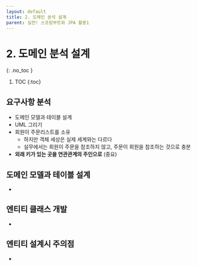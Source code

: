 ```yaml
---
layout: default
title: 2. 도메인 분석 설계
parent: 실전! 스프링부트와 JPA 활용1
---
```


# 2. 도메인 분석 설계
{: .no_toc }

1. TOC
{:toc}

## 요구사항 분석

- 도메인 모델과 테이블 설계
- UML 그리기
- 회원이 주문리스트를 소유
  - 하지만 객체 세상은 실제 세계와는 다르다
  - 실무에서는 회원이 주문을 참조하지 않고, 주문이 회원을 참조하는 것으로 충분
- **외래 키가 있는 곳을 연관관계의 주인으로** (중요)

## 도메인 모델과 테이블 설계

- 

## 엔티티 클래스 개발

- 

## 엔티티 설계시 주의점

- 
